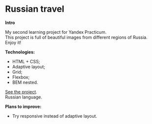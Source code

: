 # Russian travel

**Intro**

My second learning project for Yandex Practicum.  
This project is full of beautiful images from different regions of Russia. Enjoy it! 

**Technologies:**

- HTML + CSS;
- Adaptive layout;  
- Grid;
- Flexbox;
- BEM nested.

[See the project](https://hryushek.github.io/russian-travel/index.html).  
Russian language.

**Plans to improve:**
- Try responsive instead of adaptive layout.
